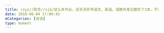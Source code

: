 ```yaml
---
title: /zyz//思念//sjb/这么多作业，还天天听写语文、英语，语数外笔记都抄了3本，不活啦！！！我要玩炫舞！！！
date: 2010-06-04 17:09:43
mCategories: [说说]
type: moment
---
```


